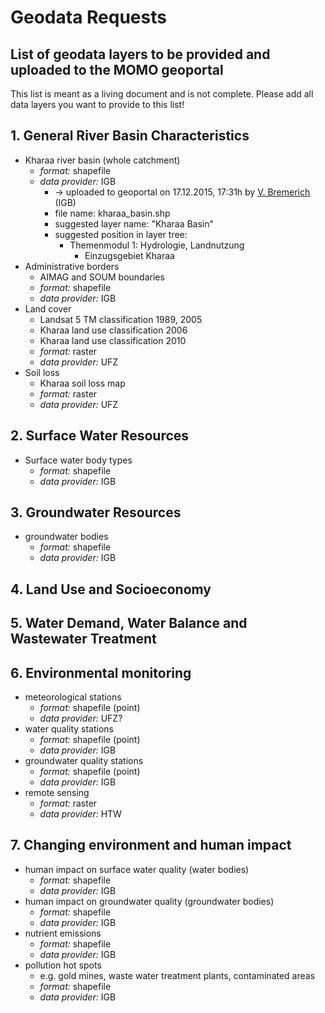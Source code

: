 
# Geodata Requests

## List of geodata layers to be provided and uploaded to the MOMO geoportal

This list is meant as a living document and is not complete. Please add all data
layers you want to provide to this list!

## 1. General River Basin Characteristics

  - Kharaa river basin (whole catchment)
    - *format:* shapefile
    - *data provider:* IGB
      - → uploaded to geoportal on 17.12.2015, 17:31h by
        [V. Bremerich](https://github.com/vanbremer) (IGB)
      - file name: kharaa_basin.shp
      - suggested layer name: "Kharaa Basin"
      - suggested position in layer tree:
        - Themenmodul 1: Hydrologie, Landnutzung
  	      - Einzugsgebiet Kharaa
  - Administrative borders
    - AIMAG and SOUM boundaries
    - *format:* shapefile
    - *data provider:* IGB
  - Land cover
    - Landsat 5 TM classification 1989, 2005
    - Kharaa land use classification 2006
    - Kharaa land use classification 2010
    - *format:* raster
    - *data provider:* UFZ
  - Soil loss
    - Kharaa soil loss map
    - *format:* raster
    - *data provider:* UFZ

## 2. Surface Water Resources

  - Surface water body types
    - *format:* shapefile
    - *data provider:* IGB

## 3. Groundwater Resources

  - groundwater bodies
    - *format:* shapefile
    - *data provider:* IGB

## 4. Land Use and Socioeconomy

## 5. Water Demand, Water Balance and Wastewater Treatment

## 6. Environmental monitoring

  - meteorological stations
    - *format:* shapefile (point)
    - *data provider:* UFZ?
  - water quality stations
    - *format:* shapefile (point)
    - *data provider:* IGB
  - groundwater quality stations
    - *format:* shapefile (point)
    - *data provider:* IGB
  - remote sensing
    - *format:* raster
    - *data provider:* HTW

## 7. Changing environment and human impact

  - human impact on surface water quality (water bodies)
    - *format:* shapefile
    - *data provider:* IGB
  - human impact on groundwater quality (groundwater bodies)
    - *format:* shapefile
    - *data provider:* IGB
  - nutrient emissions
    - *format:* shapefile
    - *data provider:* IGB
  - pollution hot spots
    - e.g. gold mines, waste water treatment plants, contaminated areas
    - *format:* shapefile
    - *data provider:* IGB
